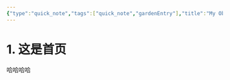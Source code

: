 ```yaml
---
{"type":"quick_note","tags":["quick_note","gardenEntry"],"title":"My Obsidian","author":"codertoro","establish":"2025-03-03 20：01：58","dg-home":"true","dg-publish":true,"permalink":"/Ideas/000-My Obsidian/","dgPassFrontmatter":true,"noteIcon":"","created":"2025-03-04T09:00:51.869+08:00","updated":"2025-03-04T09:01:26.212+08:00"}
---
```


# 1. 这是首页
哈哈哈哈